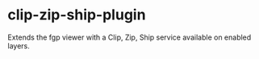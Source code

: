 # clip-zip-ship-plugin
Extends the fgp viewer with a Clip, Zip, Ship service available on enabled layers.
